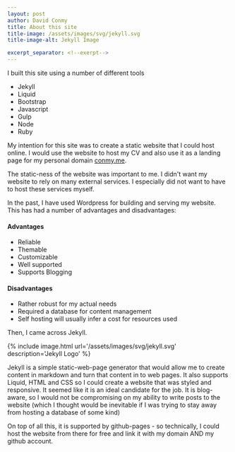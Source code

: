 ```yaml
---
layout: post
author: David Conmy
title: About this site
title-image: /assets/images/svg/jekyll.svg
title-image-alt: Jekyll Image

excerpt_separator: <!--exerpt-->
---
```

I built this site using a number of different tools

- Jekyll
- Liquid
- Bootstrap
- Javascript
- Gulp
- Node
- Ruby

<!--exerpt-->

My intention for this site was to create a static website that I could host online.
I would use the website to host my CV and also use it as a landing page for my personal domain [conmy.me](http://conmy.me).

The static-ness of the website was important to me. I didn't want my website to rely on many external services. I especially did not want to have to host these services myself.

In the past, I have used Wordpress for building and serving my website. This has had a number of advantages and disadvantages:

#### Advantages

- Reliable
- Themable
- Customizable
- Well supported
- Supports Blogging

#### Disadvantages

- Rather robust for my actual needs
- Required a database for content management
- Self hosting will usually infer a cost for resources used

Then, I came across Jekyll.

{% include image.html url='/assets/images/svg/jekyll.svg' description='Jekyll Logo' %}

Jekyll is a simple static-web-page generator that would allow me to create content in markdown and turn that content in to web pages.
It also supports Liquid, HTML and CSS so I could create a website that was styled and responsive. It seemed like it is an ideal candidate for the job. It is blog-aware, so I would not be compromising on my ability to write posts to the website (which I thought would be inevitable if I was trying to stay away from hosting a database of some kind)

On top of all this, it is supported by github-pages - so technically, I could host the website from there for free and link it with my domain AND my github account.
